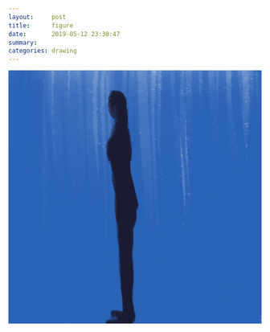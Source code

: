 ```yaml
---
layout:     post
title:      figure
date:       2019-05-12 23:30:47
summary:    
categories: drawing
---
```

![figure](/images/diary/figure.png ".")
